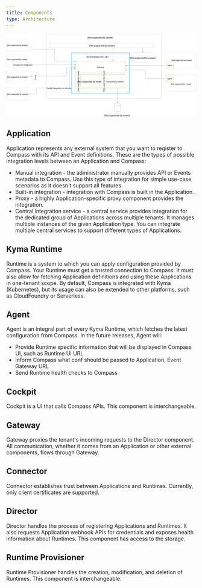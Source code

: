 ```yaml
---
title: Components
type: Architecture
---
```


![Components](./assets/components.svg)

## Application

Application represents any external system that you want to register to Compass with its API and Event definitions. These are the types of possible integration levels between an Application and Compass:
- Manual integration - the administrator manually provides API or Events metadata to Compass. Use this type of integration for simple use-case scenarios as it doesn't support all features.
- Built-in integration - integration with Compass is built in the Application.
- Proxy - a highly Application-specific proxy component provides the integration.
- Central integration service -  a central service provides integration for the dedicated group of Applications across multiple tenants. It manages multiple instances of the given Application type. You can integrate multiple central services to support different types of Applications.

## Kyma Runtime

Runtime is a system to which you can apply configuration provided by Compass. Your Runtime must get a trusted connection to Compass. It must also allow for fetching Application definitions and using these Applications in one-tenant scope. By default, Compass is integrated with Kyma (Kubernetes), but its usage can also be extended to other platforms, such as CloudFoundry or Serverless.

## Agent

Agent is an integral part of every Kyma Runtime, which fetches the latest configuration from Compass. In the future releases, Agent will:
- Provide Runtime specific information that will be displayed in Compass UI, such as Runtime UI URL
- Inform Compass what conf should be passed to Application, Event Gateway URL
- Send Runtime health checks to Compass

## Cockpit

Cockpit is a UI that calls Compass APIs. This component is interchangeable.

## Gateway

Gateway proxies the tenant's incoming requests to the Director component. All communication, whether it comes from an Application or other external components, flows through Gateway.

## Connector

Connector establishes trust between Applications and Runtimes. Currently, only client certificates are supported.

## Director

Director handles the process of registering Applications and Runtimes. It also requests Application webhook APIs for credentials and exposes health information about Runtimes. This component has access to the storage.

## Runtime Provisioner

Runtime Provisioner handles the creation, modification, and deletion of Runtimes. This component is interchangeable.
